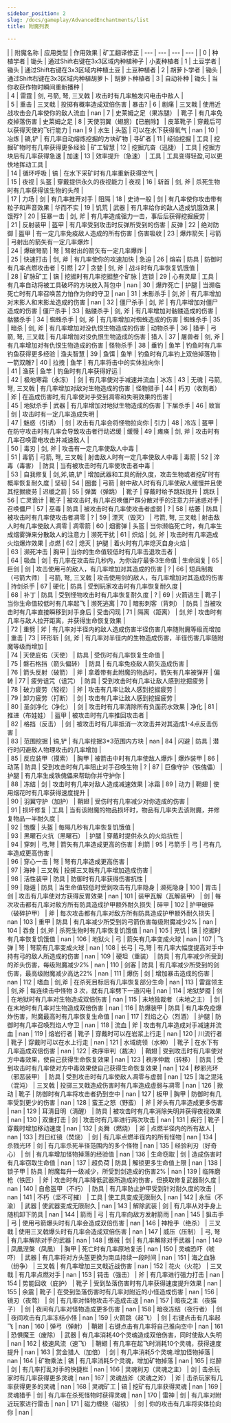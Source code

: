 ```yaml
---
sidebar_position: 2
slug: /docs/gameplay/AdvancedEnchantments/list
title: 附魔列表

---
```


 |  | 附魔名称 | 应用类型 | 作用效果 | 矿工翻译修正
| --- | --- | --- | --- |
 | 0 | 种植学者 | 锄头 | 通过Shift右键在3x3区域内种植种子 | 小麦种植者
 | 1 | 土豆学者 | 锄头 | 通过Shift右键在3x3区域内种植土豆 | 土豆种植者
 | 2 | 胡萝卜学者 | 锄头 | 通过Shift右键在3x3区域内种植胡萝卜 | 胡萝卜种植者
 | 3 | 自动补种 | 锄头 | 当你收获作物时瞬间重新播种 | \
 | 4 | 雷霆 | 剑, 弓箭, 弩, 三叉戟 | 攻击时有几率触发闪电击中敌人 | \
 | 5 | 重击 | 三叉戟 | 投掷有概率造成双倍伤害 | 暴击?
 | 6 | 剧痛 | 三叉戟 | 使用近战攻击会几率使你的敌人流血 | nan
 | 7 | 史莱姆之足（果冻腿） | 靴子 | 有几率免疫掉落伤害 | 史莱姆之足
 | 8 | 天使羽翼（翅膀）【已删除】 | 皮革靴子 | 穿戴后可以获得天使的飞行能力 | nan
 | 9 | 水生 | 头盔 | 可以在水下获得氧气 | nan
 | 10 | 冶炼 | 镐,铲 | 有几率自动熔炼挖掘的方块矿物 | 寻矿者
 | 11 | 经验挖掘 | 工具 | 挖掘矿物时有几率获得更多经验 | 矿工智慧
 | 12 | 挖掘亢奋（迅捷） | 工具 | 挖掘方块后有几率获得急速 | 加速
 | 13 | 效率提升（急速） | 工具 | 工具变得轻盈,可以更快地挥动工具 | \
 | 14 | 循环呼吸 | 镐 | 在水下采矿时有几率重新获得空气 | \
 | 15 | 夜视 | 头盔 | 穿戴提供永久的夜视能力 | 夜视
 | 16 | 斩首 | 剑, 斧 | 杀死生物时有几率获得该生物的头颅 | \
 | 17 | 力场 | 剑 | 有几率推开对手 | 阻隔
 | 18 | 史诗一般 | 剑 | 有几率使你攻击带有粒子和声音效果 | 华而不实
 | 19 | 饥荒 | 武器 | 有几率给你的敌人造成饥饿效果 | 饿殍?
 | 20 | 狂暴一击 | 剑, 斧 | 有几率造成强力一击，事后后获得挖掘疲劳 | \
 | 21 | 反射装甲 | 盔甲 | 有几率受到攻击时反弹所受到的伤害 | 反弹
 | 22 | 绝对防御 | 盔甲 | 有一定几率免疫敌人造成的所有伤害 | 伤害吸收
 | 23 | 爆炸箭矢 | 弓箭 | 弓射出的箭矢有一定几率爆炸 | \
 | 24 | 爆破弩箭 | 弩 | 驽射出的箭矢有一定几率爆炸 | \
 | 25 | 快速打击 | 剑, 斧 | 有几率使你的攻速加快 | 急迫
 | 26 | 熔岩 | 防具 | 防御时有几率点燃攻击者 | 引燃
 | 27 | 贪婪 | 剑, 斧 | 战斗时有几率恢复饥饿值 | \
 | 28 | 矿脉矿工 | 镐 | 挖掘时有几率挖掘整个矿脉 | 连锁
 | 29 | 心有灵犀 | 工具 | 有几率自动将被工具破坏的方块放入背包中 | nan
 | 30 | 爆炸死亡 | 护腿 | 当濒临死亡时有几率召唤苦力怕作为你的守卫 | nan
 | 31 | 末影杀手 | 剑,斧 | 有几率增加对末影人和末影龙造成的伤害 | nan
 | 32 | 僵尸杀手 | 剑, 斧 | 有几率增加对僵尸造成的伤害 | 僵尸杀手
 | 33 | 骷髅杀手 | 剑, 斧 | 有几率增加对骷髅造成的伤害 | 骷髅杀手
 | 34 | 蜘蛛杀手 | 剑, 斧 | 有几率增加对蜘蛛造成的伤害 | 蜘蛛杀手
 | 35 | 暗杀 | 剑, 斧 | 有几率增加对没仇恨生物造成的伤害 | 动物杀手
 | 36 | 猎手 | 弓箭, 弩, 三叉戟 | 有几率增加对没仇恨生物造成的伤害 | 猎人
 | 37 | 屠兽者 | 剑, 斧 | 有几率增加对有仇恨生物造成的伤害 | 怪物杀手
 | 38 | 垂钓 | 鱼竿 | 钓鱼时有几率钓鱼获得更多经验 | 渔夫智慧
 | 39 | 鱼饵 | 鱼竿 | 钓鱼时有几率钓上双倍掉落物 | 一箭双雕?
 | 40 | 拉拽 | 鱼竿 | 有几率将击中的实体拉向你 | \
 | 41 | 渔获 | 鱼竿 | 钓鱼时有几率获得好运 | \
 | 42 | 极地寒霜（永冻） | 剑 | 有几率使对手减速并流血 | 冰冻
 | 43 | 无魂 | 弓箭, 弩, 三叉戟 | 有几率增加对敌对生物造成的伤害 | 怪物猎手
 | 44 | 朽刃（收割者） | 斧 | 在造成伤害时,有几率使对手受到凋零和失明效果的伤害 | \
 | 45 | 地狱杀手 | 武器 | 有几率增加对地狱生物造成的伤害 | 下届杀手
 | 46 | 致盲 | 剑 | 攻击时有一定几率造成失明 | \
 | 47 | 魅惑（引诱） | 剑 | 攻击有几率会将怪物拉向你 | 引力
 | 48 | 冷冻 | 盔甲 | 在防守攻击时有几率会导致攻击者行动迟缓 | 缓慢
 | 49 | 瘫痪 | 剑, 斧 | 攻击时有几率召唤雷电攻击并减速敌人 | \
 | 50 | 毒刃 | 剑, 斧 | 攻击有一定几率使敌人中毒 | \
 | 51 | 毒箭 | 弓箭, 弩, 三叉戟 | 射击敌人时有一定几率使敌人中毒 | 毒箭
 | 52 | 淬毒（毒害） | 防具 | 当有被攻击时有几率使攻击者中毒 | \
 | 53 | 自我修复 | 剑,斧,镐,铲 | 增加武器和工具的耐久度，攻击生物或者挖矿时有概率恢复耐久度 | 坚韧
 | 54 | 圈套 | 弓箭 | 射中敌人时有有几率使敌人缓慢并且使其挖掘疲劳 | 迟缓之箭
 | 55 | 弹簧（弹跳） | 靴子 | 穿戴时给予跳跃提升 | 跳跃
 | 56 | 亡灵诡计 | 靴子 | 被攻击时,有几率召唤僵尸群分散对手的注意力并迷惑对手 | 召唤僵尸
 | 57 | 巫毒 | 防具 | 被攻击时有几率使攻击者虚弱 | ?
 | 58 | 枯萎 | 防具 | 被攻击时有几率使攻击者凋零 | ?
 | 59 | 湮灭（毁灭） | 弓箭, 弩, 三叉戟 | 射击敌人时有几率使敌人凋零 | 凋零箭
 | 60 | 烟雾弹 | 头盔 | 当你濒临死亡时，有几率生成烟雾弹来分散敌人的注意力 | 濒死干扰
 | 61 | 炽焰 | 剑, 斧 | 攻击时有几率造成火焰爆炸效果 | 点燃
 | 62 | 熄灭 | 护腿 | 着火时有几率熄灭自身火焰 | \
 | 63 | 濒死冲击 | 胸甲 | 当你的生命值较低时有几率击退攻击者 | \
 | 64 | 吸血 | 剑 | 有几率在攻击后几秒内，为你治疗最多3生命值 | 生命回复
 | 65 | 巨剑 | 剑 | 攻击使用弓的敌人，有几率增加对其造成的伤害 | ?
 | 66 | 短兵制裁（弓箭大师） | 弓箭, 弩, 三叉戟 | 攻击使用剑的敌人，有几率增加对其造成的伤害 | 持剑杀手
 | 67 | 硬化 | 防具 | 受到玩家攻击时有几率恢复耐久度 | \
 | 68 | 补丁 | 防具 | 受到怪物攻击时有几率恢复耐久度 | ?
 | 69 | 火箭逃生 | 靴子 | 当你生命值较低时有几率起飞 | 濒死逃离
 | 70 | 暗影刺客（背刺） | 防具 | 当被攻击时有几率直接瞬移到对手身后 | 受击闪现
 | 71 | 隔离（距离） | 剑,斧 | 攻击时有几率与敌人拉开距离，并获得生命恢复效果 | \
 | 72 | 重劈 | 斧 | 有几率对半径内的敌人造成伤害半径伤害几率随附魔等级而增加 | 重击
 | 73 | 环形斩 | 剑, 斧 | 有几率对半径内的生物造成伤害，半径伤害几率随附魔等级而增加 | \
 | 74 | 天使庇佑（天使） | 防具 | 受伤时有几率恢复生命值 | \
 | 75 | 磐石格挡（箭头偏转） | 防具 | 有几率免疫敌人箭矢造成伤害 | \
 | 76 | 箭头反射（破箭） | 斧 | 拿着带有此附魔的物品时，箭矢有几率被弹开 | 偏转
 | 77 | 疲劳诅咒（诅咒） | 防具 | 受到攻击时有几率让敌人感到挖掘疲劳 | \
 | 78 | 破力疲劳（轻视） | 斧 | 攻击有几率让敌人感到挖掘疲劳 | \
 | 79 | 卸力疲劳（打断） | 剑 | 攻击有几率让敌人感到挖掘疲劳 | \
 | 80 | 圣剑净化（净化） | 剑 | 攻击时有几率清除所有负面药水效果 | 净化
 | 81 | 推进（布娃娃） | 盔甲 | 被攻击时有几率推回攻击者 | \
 | 82 | 格挡（反击） | 剑 | 被攻击时有几率抵消一次攻击并对其造成1-4点反击伤害 | \
 | 83 | 范围挖掘 | 镐,铲 | 有几率挖掘3*3范围内方块 | nan
 | 84 | 闪避 | 防具 | 潜行时闪避敌人物理攻击的几率增加 | \
 | 85 | 反应装甲（摸索） | 胸甲 | 被箭击中时有几率使敌人爆炸 | 爆炸装甲
 | 86 | 动荡 | 防具 | 受到攻击时有几率阻止对手召唤生物 | ?
 | 87 | 巨像守护（铁傀儡） | 护腿 | 有几率生成铁傀儡来帮助你并守护你 | \
 | 88 | 冻结 | 剑 | 攻击时有几率对敌人造成减速效果 | 冰霜
 | 89 | 动力 | 鞘翅 | 使用烟花时有几率获得速度提升 | \
 | 90 | 羽翼守护（加护） | 鞘翅 | 受伤时有几率减少对你造成的伤害 | \
 | 91 | 损坏修复 | 工具 | 当有该附魔的物品损坏时，物品有几率失去该附魔，并修复物品一半耐久度 | \
 | 92 | 饱腹 | 头盔 | 每隔几秒有几率恢复饥饿值 | \
 | 93 | 黑曜石火抗（黑曜石） | 护腿 | 穿戴时提供永久的火焰抗性 | \
 | 94 | 穿刺 | 弓,弩 | 箭矢有几率造成更高的伤害 | 利箭
 | 95 | 弓箭手 | 弓 | 弓有几率造成更高伤害 | \
 | 96 | 穿心一击 | 弩 | 弩有几率造成更高伤害 | \
 | 97 | 海神 | 三叉戟 | 投掷三叉戟有几率增加造成伤害 | \
 | 98 | 活性装甲 | 防具 | 防御时有几率获得伤害抗性 | \
 | 99 | 隐遁 | 防具 | 当生命值较低时受到攻击有几率隐身 | 濒死隐身
 | 100 | 胃击 | 剑 | 攻击有几率使对方获得反胃效果 | nan
 | 101 | 装甲瓦解（瓦解装甲） | 剑 | 每次攻击都有几率对敌方所有防具造成护甲额外耐久损失 | 碎甲
 | 102 | 护甲破碎（破碎护甲） | 斧 | 每次攻击都有几率对敌方所有防具造成护甲额外耐久损失 | nan
 | 103 | 重甲 | 防具 | 有几率减少所受到的弓箭伤害每级附魔减少2% | nan
 | 104 | 吞食 | 剑,斧 | 杀死生物时有几率恢复饥饿值 | nan
 | 105 | 充饥 | 镐 | 挖掘时有几率恢复饥饿值 | nan
 | 106 | 地狱火 | 弓 | 箭矢有几率变成火球 | nan
 | 107 | 飞弹 | 弩 | 弩箭有几率变成火球 | nan
 | 108 | 长弓 | 弓,弩 | 有几率大幅度提高对手中持有弓的敌人所造成的伤害 | nan
 | 109 | 硬坦（重装） | 防具 | 有几率减少所受到的斧头伤害，每级附魔减少2% | nan
 | 110 | 剑客 | 防具 | 有几率减少所受到的剑伤害，最高级附魔减少高达22% | nan
 | 111 | 爆伤 | 剑 | 增加暴击造成的伤害 | nan
 | 112 | 嗜血 | 剑,斧 | 在杀死目标后有几率恢复部分生命 | nan
 | 113 | 雷霆领主 | 剑,斧 | 每连续击中怪物 3 次，就有几率劈下一道闪电 | nan
 | 114 | 地狱梦魇 | 剑 | 在地狱时有几率对生物造成双倍伤害 | nan
 | 115 | 末地独裁者（末地之主） | 剑 | 在末地时有几率对生物造成双倍伤害 | nan
 | 116 | 防爆装甲 | 防具 | 有几率免疫爆炸伤害，附魔最高时有几率恢复生命值 | nan
 | 117 | 烈焰之心（烈酒） | 护腿 | 防御时有几率召唤烈焰人守卫 | nan
 | 118 | 流血 | 斧 | 攻击有几率造成对手减速并流血 | nan
 | 119 | 熔岩行者 | 靴子 | 穿戴时可以在岩浆上行走 | nan
 | 120 | 川流行者 | 靴子 | 穿戴时可以在水上行走 | nan
 | 121 | 水域统领（水神） | 靴子 | 在水下有几率造成双倍伤害 | nan
 | 122 | 秩序审判（裁决） | 鞘翅 | 受到攻击时有几率使对方中毒效果，使自己获得生命恢复效果 | nan
 | 123 | 秩序仲裁（转移） | 防具 | 受到攻击时有几率使对方中毒效果使自己获得生命恢复效果 | nan
 | 124 | 秽邪光环（邪恶装甲） | 防具 | 受到攻击时有几率使敌人凋零与虚弱 | nan
 | 125 | 海之混沌（混沌） | 三叉戟 | 投掷三叉戟造成伤害时有几率造成虚弱与凋零 | nan
 | 126 | 掀动 | 靴子 | 防御时有几率将攻击者扔到空中 | nan
 | 127 | 板甲 | 胸甲 | 防御时有几率受到更少的伤害 | nan
 | 128 | 蛮王之怒（野蛮） | 斧 | 斧头有几率造成更多伤害 | nan
 | 129 | 耳清目明（清醒） | 防具 | 被攻击时有几率消除失明并获得夜视效果 | nan
 | 130 | 双重打击 | 剑 | 攻击时有几率进行两次攻击 | nan
 | 131 | 疾行 | 靴子 | 穿戴时增加移动速度 | nan
 | 132 | 炎舞（燃烧） | 斧 | 点燃半径内的所有敌人 | nan
 | 133 | 烈日红镜（焚烧） | 剑 | 有几率点燃半径内的所有怪物 | nan
 | 134 | 杀戮光环 | 剑 | 有几率杀死半径范围内的多个怪物 | nan
 | 135 | 经验利刃（好奇心） | 剑 | 有几率增加怪物掉落的经验值 | nan
 | 136 | 生命窃取 | 剑 | 造成伤害时有几率窃取生命值 | nan
 | 137 | 超负荷 | 防具 | 解锁更多生命值上限 | nan
 | 138 | 锁子甲 | 防具 | 附魔每升一级减少，所受到剑造成的伤害2% | nan
 | 139 | 临阵磨枪（铁匠） | 斧 | 攻击时有几率降低武器所造成的伤害，但换取修复武器耐久度 | nan
 | 140 | 自愈盔甲（不朽） | 防具 | 有几率防止护甲受到针对耐久度的攻击 | nan
 | 141 | 不朽（坚不可摧） | 工具 | 使工具变成无限耐久 | nan
 | 142 | 永恒（不渝） | 武器 | 使武器变成无限耐久 | nan
 | 143 | 解除武装 | 剑 | 有几率从对手身上随机卸下防具 | nan
 | 144 | 箭雨 | 弓 | 有几率向敌方发射箭雨 | nan
 | 145 | 狙击手 | 弓 | 使用弓箭爆头时有几率会造成双倍伤害 | nan
 | 146 | 神枪手（绝杀） | 三叉戟 | 使用三叉戟爆头时有几率会造成双倍伤害 | nan
 | 147 | 威压（压制） | 弓, 弩 | 有几率解除对手的武器 | nan
 | 148 | 缴械 | 剑 | 有几率解除对手武器 | nan
 | 149 | 凤凰涅槃（凤凰） | 胸甲 | 死亡时有几率原地复活 | nan
 | 150 | 灵魂恐吓（唬吓） | 武器 | 有几率将对方头盔更换为南瓜持续一段时间 | nan
 | 151 | 海之血脉（纷争） | 三叉戟 | 有几率增加三叉戟近战伤害 | nan
 | 152 | 花火（火花） | 三叉戟 | 有几率点燃对手 | nan
 | 153 | 钝击（强击） | 斧 | 有几率进行强力打击 | nan
 | 154 | 势能回收（庇护） | 靴子 | 受到坠落伤害时有几率获得速度提升效果 | nan
 | 155 | 余震 | 靴子 | 在受到坠落伤害时有几率对附近的小怪造成伤害 | nan
 | 156 | 镜刃（夜莺） | 剑 | 有几率对怪物攻击不造成击退 | nan
 | 157 | 暗夜之主（夜猫子） | 剑 | 夜间有几率对怪物造成更多伤害 | nan
 | 158 | 暗夜冻结（夜行者） | 剑 | 夜间攻击有几率冻结小怪 | nan
 | 159 | 火箭跳（起飞） | 剑 | 右键点击有几率起飞 | nan
 | 160 | 弹弓（弹射） | 鞘翅 | 右键点击有几率将自己推向空中 | nan
 | 161 | 恐惧魔王（废除） | 武器 | 有几率消耗40个灵魂造成双倍伤害，同时使敌人失明 | nan
 | 162 | 极速风流（速飞） | 鞘翅 | 有几率在起飞时消耗10个灵魂，获得速度提升 | nan
 | 163 | 赏金猎人（加倍） | 剑 | 有几率消耗5个灵魂.增加怪物掉落 | nan
 | 164 | 矿物乘法 | 镐 | 有几率消耗5个灵魂，增加矿物掉落 | nan
 | 165 | 烂醉 | 剑 | 有几率打乱对手的快捷栏 | nan
 | 166 | 灵魂利刃（灵魂之主） | 剑 | 击杀玩家时有几率获得更多灵魂 | nan
 | 167 | 灵魂战斧（灵魂之斧） | 斧 | 击杀玩家有几率获得更多的灵魂 | nan
 | 168 | 灵魂矿工 | 镐 | 挖矿有几率获得灵魂 | nan
 | 169 | 灵魂猎手 | 剑 | 有几率在杀死怪物时获得灵魂 | nan
 | 170 | 雷神 | 剑 | 有几率对附近玩家进行雷击 | nan
 | 171 | 磁力缠绕（磁铁） | 剑 | 你的攻击有几率将实体拉向你 | nan
 | 
